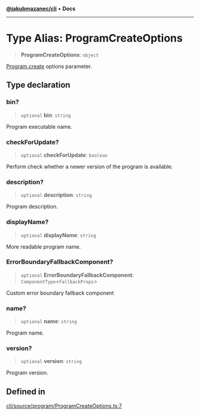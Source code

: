 [**@jakubmazanec/cli**](../README.md) • **Docs**

---

# Type Alias: ProgramCreateOptions

> **ProgramCreateOptions**: `object`

[Program.create](../classes/Program.md#create) options parameter.

## Type declaration

### bin?

> `optional` **bin**: `string`

Program executable name.

### checkForUpdate?

> `optional` **checkForUpdate**: `boolean`

Perform check whether a newer version of the program is available.

### description?

> `optional` **description**: `string`

Program description.

### displayName?

> `optional` **displayName**: `string`

More readable program name.

### ErrorBoundaryFallbackComponent?

> `optional` **ErrorBoundaryFallbackComponent**: `ComponentType`\<`FallbackProps`\>

Custom error boundary fallback component

### name?

> `optional` **name**: `string`

Program name.

### version?

> `optional` **version**: `string`

Program version.

## Defined in

[cli/source/program/ProgramCreateOptions.ts:7](https://github.com/jakubmazanec/tools/blob/e8e1a063ee4a3ba5413ab6c19f760853c220a8ce/packages/cli/source/program/ProgramCreateOptions.ts#L7)
